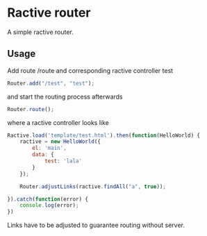 # Ractive router

A simple ractive router.

## Usage

Add route /route and corresponding ractive controller test

```js
Router.add("/test", "test");
```
and start the routing process afterwards

```js
Router.route();
```
where a ractive controller looks like

```js
Ractive.load('template/test.html').then(function(HelloWorld) {
    ractive = new HelloWorld({
        el: 'main',
        data: {
            test: 'lala'
        }
    });

    Router.adjustLinks(ractive.findAll("a", true));

}).catch(function(error) {
    console.log(error);
})
```

Links have to be adjusted to guarantee routing without server.

